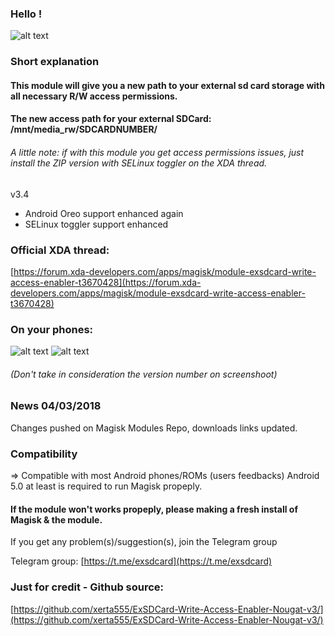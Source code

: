 ### Hello !

![alt text](https://img11.hostingpics.net/pics/401005microsdcardicon66397.png "Logo ExSDCard")

### Short explanation
#### This module will give you a new path to your external sd card storage with all necessary R/W access permissions.

#### The new access path for your external SDCard: /mnt/media_rw/SDCARDNUMBER/

###### A little note: if with this module you get access permissions issues, just install the ZIP version with SELinux toggler on the XDA thread.

v3.4
- Android Oreo support enhanced again
- SELinux toggler support enhanced

### Official XDA thread:
[https://forum.xda-developers.com/apps/magisk/module-exsdcard-write-access-enabler-t3670428](https://forum.xda-developers.com/apps/magisk/module-exsdcard-write-access-enabler-t3670428)


### On your phones:
![alt text](https://img11.hostingpics.net/pics/435669Screenshot20171008172017.png "SCR_Onyourphone1")
![alt text](https://img11.hostingpics.net/pics/944605Screenshot20170909143851.png "SCR_Onyourphone2")
###### (Don't take in consideration the version number on screenshoot)

### News 04/03/2018
Changes pushed on Magisk Modules Repo, downloads links updated.


### Compatibility
=> Compatible with most Android phones/ROMs (users feedbacks)
Android 5.0 at least is required to run Magisk propeply.


#### If the module won't works propeply, please making a fresh install of Magisk & the module.


If you get any problem(s)/suggestion(s), join the Telegram group

Telegram group: [https://t.me/exsdcard](https://t.me/exsdcard)


### Just for credit - Github source: <br />
[https://github.com/xerta555/ExSDCard-Write-Access-Enabler-Nougat-v3/](https://github.com/xerta555/ExSDCard-Write-Access-Enabler-Nougat-v3/)
